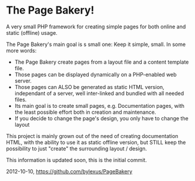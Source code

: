 The Page Bakery!
================

A very small PHP framework for creating simple pages for both online and static (offline) usage.

The Page Bakery's main goal is s small one: Keep it simple, small.
In some more words:
* The Page Bakery create pages from a layout file and a content template file.
* Those pages can be displayed dynamically on a PHP-enabled web server.
* Those pages can ALSO be generated as static HTML version, independant of a server,
  well inter-linked and bundled with all needed files.
* Its main goal is to create small pages, e.g. Documentation pages, with
  the least possible effort both in creation and maintenance.
* If you decide to change the page's design, you only have to change the layout

This project is mainly grown out of the need of creating documentation HTML,
with the ability to use it as static offline version, but STILL keep the possibility
to just "create" the surrounding layout / design.

This information is updated soon, this is the initial commit.

2012-10-10, https://github.com/bylexus/PageBakery